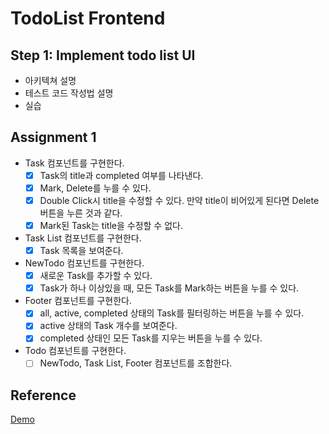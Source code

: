 # TodoList Frontend

## Step 1: Implement todo list UI

- 아키텍쳐 설명
- 테스트 코드 작성법 설명
- 실습

## Assignment 1

- Task 컴포넌트를 구현한다.
  - [x] Task의 title과 completed 여부를 나타낸다.
  - [x] Mark, Delete를 누를 수 있다.
  - [x] Double Click시 title을 수정할 수 있다. 만약 title이 비어있게 된다면 Delete 버튼을 누른 것과 같다.
  - [x] Mark된 Task는 title을 수정할 수 없다.
- Task List 컴포넌트를 구현한다.
  - [x] Task 목록을 보여준다.
- NewTodo 컴포넌트를 구현한다.
  - [x] 새로운 Task를 추가할 수 있다.
  - [x] Task가 하나 이상있을 때, 모든 Task를 Mark하는 버튼을 누를 수 있다.
- Footer 컴포넌트를 구현한다.
  - [x] all, active, completed 상태의 Task를 필터링하는 버튼을 누를 수 있다.
  - [x] active 상태의 Task 개수를 보여준다.
  - [X] completed 상태인 모든 Task를 지우는 버튼을 누를 수 있다.
- Todo 컴포넌트를 구현한다.
  - [ ] NewTodo, Task List, Footer 컴포넌트를 조합한다.

## Reference

[Demo](https://todomvc.com/examples/react/#/)
